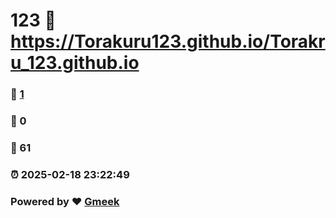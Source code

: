 # 123 :link: https://Torakuru123.github.io/Torakru_123.github.io 
### :page_facing_up: [1](https://Torakuru123.github.io/Torakru_123.github.io/tag.html) 
### :speech_balloon: 0 
### :hibiscus: 61 
### :alarm_clock: 2025-02-18 23:22:49 
### Powered by :heart: [Gmeek](https://github.com/Meekdai/Gmeek)
